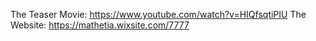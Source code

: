 The Teaser Movie: https://www.youtube.com/watch?v=HIQfsqtiPIU
The Website: https://mathetia.wixsite.com/7777


